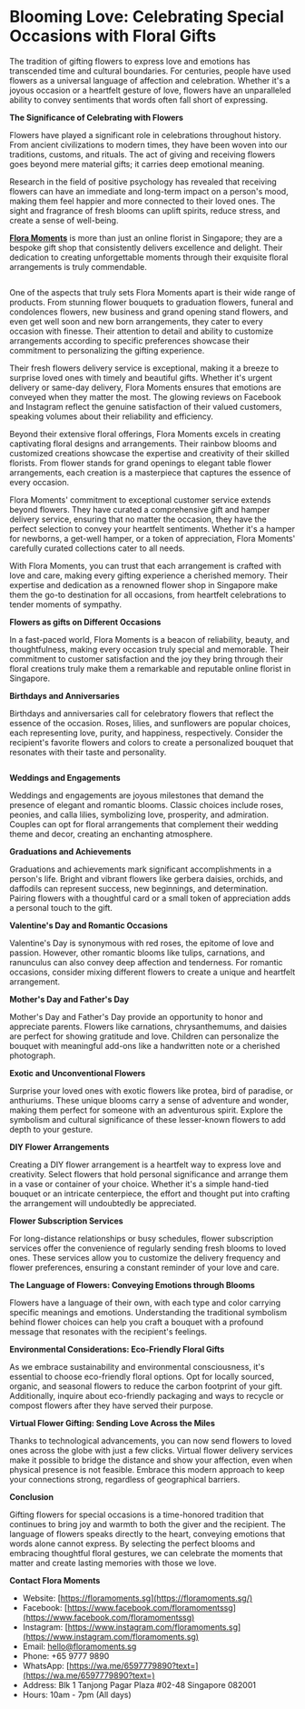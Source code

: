 # Blooming Love: Celebrating Special Occasions with Floral Gifts

The tradition of gifting flowers to express love and emotions has transcended time and cultural boundaries. For centuries, people have used flowers as a universal language of affection and celebration. Whether it's a joyous occasion or a heartfelt gesture of love, flowers have an unparalleled ability to convey sentiments that words often fall short of expressing.

**The Significance of Celebrating with Flowers**

Flowers have played a significant role in celebrations throughout history. From ancient civilizations to modern times, they have been woven into our traditions, customs, and rituals. The act of giving and receiving flowers goes beyond mere material gifts; it carries deep emotional meaning.

Research in the field of positive psychology has revealed that receiving flowers can have an immediate and long-term impact on a person's mood, making them feel happier and more connected to their loved ones. The sight and fragrance of fresh blooms can uplift spirits, reduce stress, and create a sense of well-being.

**[Flora Moments](https://floramoments.sg)** is more than just an online florist in Singapore; they are a bespoke gift shop that consistently delivers excellence and delight. Their dedication to creating unforgettable moments through their exquisite floral arrangements is truly commendable.

<center><img
      alt=""
      border="0"
      data-original-height="1686"
      data-original-width="1686"
      src="https://blogger.googleusercontent.com/img/b/R29vZ2xl/AVvXsEi0qxM4hxfJESNTqpiyL6rZRKXkFVx3e7_FTtYuYNqorZZTeWJS--1Ota-d98yO8wSW2l3HSujZpt-z278jtnDrA5EQICnZe1b_KHyffW5-UJREDWPLuaU8OxD_iaZG-YNWuB5XW9MEC5Fq8lurfvrqcEu9NfI7XiV161FI9zwO6j6amZ7Cvng3_0ZALAg/s1600/78526969_1168731086850021_3317903158608396288_n.png"
  /></center>

One of the aspects that truly sets Flora Moments apart is their wide range of products. From stunning flower bouquets to graduation flowers, funeral and condolences flowers, new business and grand opening stand flowers, and even get well soon and new born arrangements, they cater to every occasion with finesse. Their attention to detail and ability to customize arrangements according to specific preferences showcase their commitment to personalizing the gifting experience.

Their fresh flowers delivery service is exceptional, making it a breeze to surprise loved ones with timely and beautiful gifts. Whether it's urgent delivery or same-day delivery, Flora Moments ensures that emotions are conveyed when they matter the most. The glowing reviews on Facebook and Instagram reflect the genuine satisfaction of their valued customers, speaking volumes about their reliability and efficiency.

Beyond their extensive floral offerings, Flora Moments excels in creating captivating floral designs and arrangements. Their rainbow blooms and customized creations showcase the expertise and creativity of their skilled florists. From flower stands for grand openings to elegant table flower arrangements, each creation is a masterpiece that captures the essence of every occasion.

Flora Moments' commitment to exceptional customer service extends beyond flowers. They have curated a comprehensive gift and hamper delivery service, ensuring that no matter the occasion, they have the perfect selection to convey your heartfelt sentiments. Whether it's a hamper for newborns, a get-well hamper, or a token of appreciation, Flora Moments' carefully curated collections cater to all needs.

With Flora Moments, you can trust that each arrangement is crafted with love and care, making every gifting experience a cherished memory. Their expertise and dedication as a renowned flower shop in Singapore make them the go-to destination for all occasions, from heartfelt celebrations to tender moments of sympathy.

**Flowers as gifts on Different Occasions**

In a fast-paced world, Flora Moments is a beacon of reliability, beauty, and thoughtfulness, making every occasion truly special and memorable. Their commitment to customer satisfaction and the joy they bring through their floral creations truly make them a remarkable and reputable online florist in Singapore.

**Birthdays and Anniversaries**

Birthdays and anniversaries call for celebratory flowers that reflect the essence of the occasion. Roses, lilies, and sunflowers are popular choices, each representing love, purity, and happiness, respectively. Consider the recipient's favorite flowers and colors to create a personalized bouquet that resonates with their taste and personality.

<center><img
      alt=""
      border="0"
      data-original-height="2047"
      data-original-width="2048"
      src="https://blogger.googleusercontent.com/img/b/R29vZ2xl/AVvXsEiZtWeoSlmCBNRS2o9GF9uU5KMs54uk9FPdYdk4dZ8R1dt7td3X3UOqq_LUdw1L0vOQrfhu3J7SJ3VksFRmEPWTOuozKrH_s39appUFi0XZZAJB8c4395a6lgUVkqlRHQ2RcjhCDYrpB9hzjprRKp-DHHLp9Gv74dTXmqtWocfoSNGsuF5GWxfw4t7REj8/s1600/271922179_1792615744461549_6815670708748707585_n.jpg"
  /></center>
  
**Weddings and Engagements**

Weddings and engagements are joyous milestones that demand the presence of elegant and romantic blooms. Classic choices include roses, peonies, and calla lilies, symbolizing love, prosperity, and admiration. Couples can opt for floral arrangements that complement their wedding theme and decor, creating an enchanting atmosphere.

**Graduations and Achievements**

Graduations and achievements mark significant accomplishments in a person's life. Bright and vibrant flowers like gerbera daisies, orchids, and daffodils can represent success, new beginnings, and determination. Pairing flowers with a thoughtful card or a small token of appreciation adds a personal touch to the gift.

**Valentine's Day and Romantic Occasions**

Valentine's Day is synonymous with red roses, the epitome of love and passion. However, other romantic blooms like tulips, carnations, and ranunculus can also convey deep affection and tenderness. For romantic occasions, consider mixing different flowers to create a unique and heartfelt arrangement.

**Mother's Day and Father's Day**

Mother's Day and Father's Day provide an opportunity to honor and appreciate parents. Flowers like carnations, chrysanthemums, and daisies are perfect for showing gratitude and love. Children can personalize the bouquet with meaningful add-ons like a handwritten note or a cherished photograph.

**Exotic and Unconventional Flowers**

Surprise your loved ones with exotic flowers like protea, bird of paradise, or anthuriums. These unique blooms carry a sense of adventure and wonder, making them perfect for someone with an adventurous spirit. Explore the symbolism and cultural significance of these lesser-known flowers to add depth to your gesture.

**DIY Flower Arrangements**

Creating a DIY flower arrangement is a heartfelt way to express love and creativity. Select flowers that hold personal significance and arrange them in a vase or container of your choice. Whether it's a simple hand-tied bouquet or an intricate centerpiece, the effort and thought put into crafting the arrangement will undoubtedly be appreciated.

**Flower Subscription Services**

For long-distance relationships or busy schedules, flower subscription services offer the convenience of regularly sending fresh blooms to loved ones. These services allow you to customize the delivery frequency and flower preferences, ensuring a constant reminder of your love and care.

**The Language of Flowers: Conveying Emotions through Blooms**

Flowers have a language of their own, with each type and color carrying specific meanings and emotions. Understanding the traditional symbolism behind flower choices can help you craft a bouquet with a profound message that resonates with the recipient's feelings.

**Environmental Considerations: Eco-Friendly Floral Gifts**

As we embrace sustainability and environmental consciousness, it's essential to choose eco-friendly floral options. Opt for locally sourced, organic, and seasonal flowers to reduce the carbon footprint of your gift. Additionally, inquire about eco-friendly packaging and ways to recycle or compost flowers after they have served their purpose.

**Virtual Flower Gifting: Sending Love Across the Miles**

Thanks to technological advancements, you can now send flowers to loved ones across the globe with just a few clicks. Virtual flower delivery services make it possible to bridge the distance and show your affection, even when physical presence is not feasible. Embrace this modern approach to keep your connections strong, regardless of geographical barriers.

**Conclusion**

Gifting flowers for special occasions is a time-honored tradition that continues to bring joy and warmth to both the giver and the recipient. The language of flowers speaks directly to the heart, conveying emotions that words alone cannot express. By selecting the perfect blooms and embracing thoughtful floral gestures, we can celebrate the moments that matter and create lasting memories with those we love.

**Contact Flora Moments**

-   Website:  [https://floramoments.sg](https://floramoments.sg/)    
-   Facebook:  [https://www.facebook.com/floramomentssg](https://www.facebook.com/floramomentssg)    
-   Instagram:  [https://www.instagram.com/floramoments.sg](https://www.instagram.com/floramoments.sg)    
-   Email:  [hello@floramoments.sg](mailto:hello@floramoments.sg)    
-   Phone: +65 9777 9890    
-   WhatsApp: [https://wa.me/6597779890?text=](https://wa.me/6597779890?text=)    
-   Address: Blk 1 Tanjong Pagar Plaza #02-48 Singapore 082001    
-   Hours: 10am - 7pm (All days)
